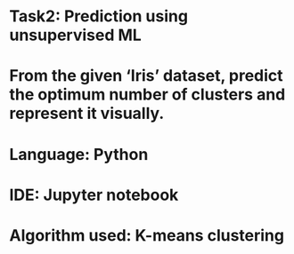 # Task2: Prediction using unsupervised ML
# From the given ‘Iris’ dataset, predict the optimum number of clusters and represent it visually.
# Language: Python
# IDE: Jupyter notebook
# Algorithm used: K-means clustering
